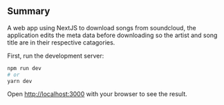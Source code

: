

## Summary
A web app using NextJS to download songs from soundcloud, the application edits the meta data before downloading so the artist and song title are in their respective catagories.

First, run the development server:

```bash
npm run dev
# or
yarn dev
```

Open [http://localhost:3000](http://localhost:3000) with your browser to see the result.


